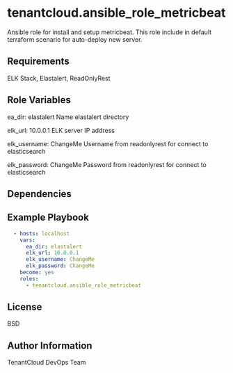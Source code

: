 tenantcloud.ansible_role_metricbeat
=========

Ansible role for install and setup metricbeat. This role include in default terraform scenario for auto-deploy new server.

Requirements
------------

ELK Stack, Elastalert, ReadOnlyRest

Role Variables
--------------

ea_dir: elastalert
Name elastalert directory

elk_url: 10.0.0.1
ELK server IP address

elk_username: ChangeMe
Username from readonlyrest for connect to elasticsearch

elk_password: ChangeMe
Password from readonlyrest for connect to elasticsearch

Dependencies
------------

Example Playbook
----------------

```yaml
  - hosts: localhost
    vars:
      ea_dir: elastalert
      elk_url: 10.0.0.1
      elk_username: ChangeMe
      elk_password: ChangeMe
    become: yes
    roles:
      - tenantcloud.ansible_role_metricbeat
```

License
-------

BSD

Author Information
------------------

TenantCloud DevOps Team
